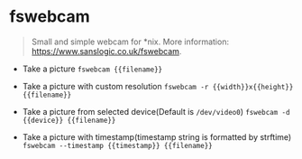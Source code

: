 # fswebcam
> Small and simple webcam for *nix.
> More information: <https://www.sanslogic.co.uk/fswebcam>.

- Take a picture
`fswebcam {{filename}}`

- Take a picture with custom resolution
`fswebcam -r {{width}}x{{height}} {{filename}}`

- Take a picture from selected device(Default is `/dev/video0`)
`fswebcam -d {{device}} {{filename}}`

- Take a picture with timestamp(timestamp string is formatted by strftime)
`fswebcam --timestamp {{timestamp}} {{filename}}`
